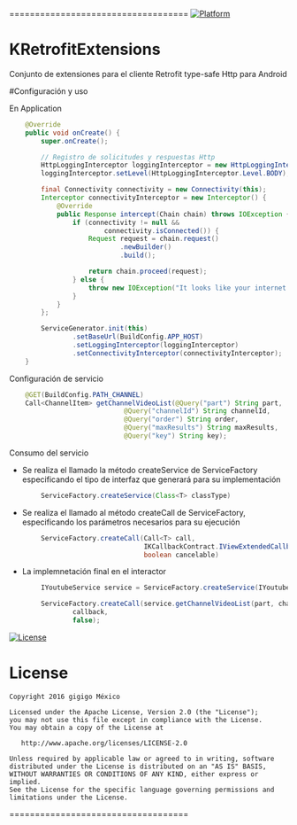 ===================================
[![Platform](https://img.shields.io/badge/platform-android-green.svg)](http://developer.android.com/index.html)

# KRetrofitExtensions

Conjunto de extensiones para el cliente Retrofit type-safe Http para Android

#Configuración y uso

En Application

```java
    @Override
    public void onCreate() {
        super.onCreate();

        // Registro de solicitudes y respuestas Http
        HttpLoggingInterceptor loggingInterceptor = new HttpLoggingInterceptor();
        loggingInterceptor.setLevel(HttpLoggingInterceptor.Level.BODY);

        final Connectivity connectivity = new Connectivity(this);
        Interceptor connectivityInterceptor = new Interceptor() {
            @Override
            public Response intercept(Chain chain) throws IOException {
                if (connectivity != null &&
                        connectivity.isConnected()) {
                    Request request = chain.request()
                            .newBuilder()
                            .build();

                    return chain.proceed(request);
                } else {
                    throw new IOException("It looks like your internet connection is off. Please turn it on and try again.");
                }
            }
        };

        ServiceGenerator.init(this)
                .setBaseUrl(BuildConfig.APP_HOST)
                .setLoggingInterceptor(loggingInterceptor)
                .setConnectivityInterceptor(connectivityInterceptor);
    }
```

Configuración de servicio

```java
    @GET(BuildConfig.PATH_CHANNEL)
    Call<ChannelItem> getChannelVideoList(@Query("part") String part,
                             @Query("channelId") String channelId,
                             @Query("order") String order,
                             @Query("maxResults") String maxResults,
                             @Query("key") String key);
```

Consumo del servicio 

 - Se realiza el llamado la método createService de ServiceFactory especificando el tipo de interfaz que generará para su implementación

```java
        ServiceFactory.createService(Class<T> classType)
```

 - Se realiza el llamado al método createCall de ServiceFactory, especificando los parámetros necesarios para su ejecución
 
```java
        ServiceFactory.createCall(Call<T> call,
                                  IKCallbackContract.IViewExtendedCallback callback,
                                  boolean cancelable)
```

 - La implemnetación final en el interactor

```java
        IYoutubeService service = ServiceFactory.createService(IYoutubeService.class);

        ServiceFactory.createCall(service.getChannelVideoList(part, channelId, order, maxResults, key),
                callback,
                false);
```

[![License](https://img.shields.io/badge/License-Apache%202.0-blue.svg)](https://opensource.org/licenses/Apache-2.0)
# License

```
Copyright 2016 gigigo México

Licensed under the Apache License, Version 2.0 (the "License");
you may not use this file except in compliance with the License.
You may obtain a copy of the License at

   http://www.apache.org/licenses/LICENSE-2.0

Unless required by applicable law or agreed to in writing, software
distributed under the License is distributed on an "AS IS" BASIS,
WITHOUT WARRANTIES OR CONDITIONS OF ANY KIND, either express or implied.
See the License for the specific language governing permissions and
limitations under the License.
```

===================================
